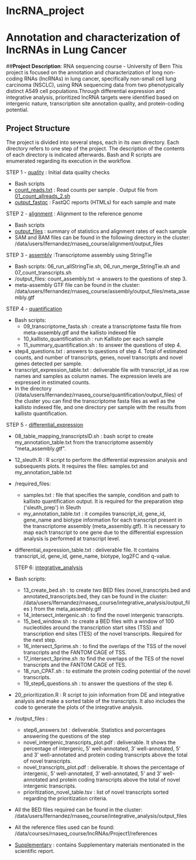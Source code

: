 # lncRNA_project
# Annotation and characterization of lncRNAs in Lung Cancer


##**Project Description**: 
RNA sequencing course - University of Bern
This project is focused on the annotation and characterization of long non-coding RNAs (lncRNAs) in lung cancer, specifically non-small cell lung carcinoma (NSCLC), using RNA sequencing data from two phenotypically distinct A549 cell populations.Through differential expression and integrative analysis, prioritized lncRNA targets were identified based on intergenic nature, transcription site annotation quality, and protein-coding potential.

## **Project Structure**

The project is divided into several steps, each in its own directory.
Each directory refers to one step of the project. The description of the contents of each directory is indicated afterwards.
Bash and R scripts are enumerated regarding its execution in the workflow.

STEP 1 - [quality](/quality) :  Initial data quality checks
- Bash scripts
- [count_reads.txt](/quality/count_reads.txt) : Read counts per sample . Output file from [01_count_allreads_2.sh](/quality/01_count_allreads_2.sh)
- [output_fastqc](quality/output_fastqc) : FastQC reports (HTMLs) for each sample and mate
  
STEP 2 - [alignment](/alignment) : Alignment to the reference genome
- Bash scripts
- [output_files](alignment/output_files) : summary of statistics and alignment rates of each sample
- SAM and BAM files can be found in the following directory in the cluster: /data/users/lfernandez/rnaseq_course/alignment/output_files

STEP 3 - [assembly](/assembly) :Transcriptome assembly using StringTie
- Bash scripts: 06_run_allStringTie.sh, 06_run_merge_StringTie.sh and 07_count_transcripts.sh
- /output_files: count_assembly.txt -> answers to the questions of step 3.
- meta-assembly GTF file can be found in the cluster: /data/users/lfernandez/rnaseq_course/assembly/output_files/meta_assembly.gtf
        
STEP 4 - [quantification](/quantification)
- Bash scripts: 
  - 09_transcriptome_fasta.sh : create a transcriptome fasta file from meta-assembly.gtf and the kallisto indexed file
  - 10_kallisto_quantification.sh : run Kallisto per each sample
  - 11_summary_quantification.sh : to answer the questions of step 4.
- step4_questions.txt :  answers to questions of step 4. Total of estimated counts, and number of transcripts, genes, novel transcripts and novel genes detected per sample.
- transcript_expression_table.txt : deliverable file with transcript_id as row names and samples as column names. The expression levels are expressed in estimated counts.
- In the directory (/data/users/lfernandez/rnaseq_course/quantification/output_files) of the cluster you can find the transcriptome fasta files as well as the kallisto indexed file, and one directory per sample with the results from kallisto quantification.

STEP 5 - [differential_expression](/differential_expression)
- 08_table_mapping_transcriptsID.sh : bash script to create my_annotation_table.txt from the transcriptome assembly "meta_assembly.gtf".
- 12_sleuth.R : R script to perform the differential expression analysis and subsequents plots. It requires the files: samples.txt and my_annotation_table.txt
  
- /required_files: 
  - samples.txt : file that specifies the sample, condition and path to kallisto quantification output. It is required for the preparation step ('sleuth_prep') in Sleuth
  - my_annotation_table.txt : it compiles transcript_id, gene_id, gene_name and biotype information for each transcript present in the transcriptome assembly (meta_assembly.gtf). It is necessary to map each transcript to one gene due to the differential expression analysis is performed at transcript level.
  
- differential_expression_table.txt : deliverable file. It contains transcript_id, gene_id, gene_name, biotype, log2FC and q-value.

  STEP 6: [integrative_analysis](/integrative_analysis)
- Bash scripts:
  - 13_create_bed.sh : to create two BED files (novel_transcripts.bed and annotated_transcripts.bed, they can be found in the cluster: /data/users/lfernandez/rnaseq_course/integrative_analysis/output_files ) from the meta_assembly.gtf
  - 14_intersect_intergenic.sh : to find the novel intergenic transcripts.
  - 15_bed_window.sh :  to create a BED files with a window of 100 nucleotides around the transcription start sites (TSS) and transcription end sites (TES) of the novel transcripts. Required for the next step.
  - 16_intersect_5prime.sh : to find the overlaps of the TSS of the novel transcripts and the FANTOM CAGE of TSS.
  -  17_intersect_3prime.sh :to find the overlaps of the TES of the novel transcripts and the FANTOM CAGE of TES.
  -  18_run_CPAT.sh : to estimate the protein coding potential of the novel transcripts.
  -  19_step6_questions.sh :  to answer the questions of the step 6.
- 20_prioritization.R : R script to join information from DE and integrative analysis and make a sorted table of the transcripts. It also includes the code to generate the plots of the integrative analysis.

- /output_files :
  - step6_answers.txt : deliverable. Statistics and porcentages answering the questions of the step
  - novel_intergenic_transcripts_plot.pdf : deliverable. It shows the percentage of intergenic, 5’ well-annotated, 3’ well-annotated, 5’ and 3’ well-annotated and protein coding transcripts above the total of novel transcripts.
  - novel_transcripts_plot.pdf : deliverable. It shows the percentage of intergenic, 5’ well-annotated, 3’ well-annotated, 5’ and 3’ well-annotated and protein coding transcripts above the total of novel intergenic transcripts.
  - prioritization_novel_table.tsv : list of novel transcripts sorted regarding the prioritization criteria.

 - All the BED files required can be found in the cluster: /data/users/lfernandez/rnaseq_course/integrative_analysis/output_files

 - All the reference files used can be found: /data/courses/rnaseq_course/lncRNAs/Project1/references

- [Supplementary](/Supplementary) : contains Supplementary materials mentionated in the scientific report.



    
